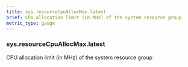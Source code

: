 ```yaml
---
title: sys.resourceCpuAllocMax.latest
brief: CPU allocation limit (in MHz) of the system resource group
metric_type: gauge
---
```

### sys.resourceCpuAllocMax.latest

CPU allocation limit (in MHz) of the system resource group